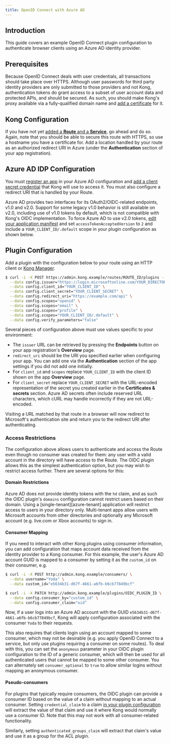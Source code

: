 ```yaml
---
title: OpenID Connect with Azure AD
---
```

## Introduction

This guide covers an example OpenID Connect plugin configuration to authenticate browser clients using an Azure AD identity provider.

## Prerequisites

Because OpenID Connect deals with user credentials, all transactions should take place over HTTPS. Although user passwords for third party identity providers are only submitted to those providers and not Kong, authentication tokens do grant access to a subset of user account data and protected APIs, and should be secured. As such, you should make Kong's proxy available via a fully-qualified domain name and [add a certificate][add-certificate] for it.

## Kong Configuration

If you have not yet [added a **Route** and a **Service**][add-service], go ahead and do so. Again, note that you should be able to secure this route with HTTPS, so use a hostname you have a certificate for. Add a location handled by your route as an authorized redirect URI in Azure (under the **Authentication** section of your app registration).

## Azure AD IDP Configuration

You must [register an app][azure-create-app] in your Azure AD configuration and [add a client secret credential][azure-client-secret] that Kong will use to access it. You must also configure a redirect URI that is handled by your Route.

Azure AD provides two interfaces for its OAuth2/OIDC-related endpoints, v1.0 and v2.0. Support for some legacy v1.0 behavior is still available on v2.0, including use of v1.0 tokens by default, which is not compatible with Kong's OIDC implementation. To force Azure AD to use v2.0 tokens, [edit your application manifest][azure-manifest] and set `accessTokenAcceptedVersion` to `2` and include a `YOUR_CLIENT_ID/.default` scope in your plugin configuration as shown below.

## Plugin Configuration

Add a plugin with the configuration below to your route using an HTTP client or [Kong Manager][enable-plugin].

```bash
$ curl -i -X POST https://admin.kong.example/routes/ROUTE_ID/plugins --data name="openid-connect" \
  --data config.issuer="https://login.microsoftonline.com/YOUR_DIRECTORY_ID/v2.0/.well-known/openid-configuration" \
  --data config.client_id="YOUR_CLIENT_ID" \
  --data config.client_secret="YOUR_CLIENT_SECRET" \
  --data config.redirect_uri="https://example.com/api" \
  --data config.scopes="openid" \
  --data config.scopes="email" \
  --data config.scopes="profile" \
  --data config.scopes="YOUR_CLIENT_ID/.default" \
  --data config.verify_parameters="false" 
```

Several pieces of configuration above must use values specific to your environment:

* The `issuer` URL can be retrieved by pressing the **Endpoints** button on your app registration's **Overview** page.
* `redirect_uri` should be the URI you specified earlier when configuring your app. You can add one via the **Authentication** section of the app settings if you did not add one initially.
* For `client_id` and `scopes` replace `YOUR_CLIENT_ID` with the client ID shown on the app **Overview** page.
* For `client_secret` replace `YOUR_CLIENT_SECRET` with the URL-encoded representation of the secret you created earlier in the **Certificates & secrets** section. Azure AD secrets often include reserved URL characters, which cURL may handle incorrectly if they are not URL-encoded.

Visiting a URL matched by that route in a browser will now redirect to Microsoft's authentication site and return you to the redirect URI after authenticating.

### Access Restrictions

The configuration above allows users to authenticate and access the Route even though no consumer was created for them: any user with a valid account in the directory will have access to the Route. The OIDC plugin allows this as the simplest authentication option, but you may wish to restrict access further. There are several options for this:

#### Domain Restrictions

Azure AD does not provide identity tokens with the `hd` claim, and as such the OIDC plugin's `domains` configuration cannot restrict users based on their domain. Using a [single-tenant][azure-tenant] application will restrict access to users in your directory only. Multi-tenant apps allow users with Microsoft accounts from other directories and optionally any Microsoft account (e.g. live.com or Xbox accounts) to sign in.

#### Consumer Mapping

If you need to interact with other Kong plugins using consumer information, you can add configuration that maps account data received from the identity provider to a Kong consumer. For this example, the user's Azure AD account GUID is mapped to a consumer by setting it as the `custom_id` on their consumer, e.g.

```bash
$ curl -i -X POST http://admin.kong.example/consumers/ \
  --data username="Yoda" \
  --data custom_id="e5634b31-d67f-4661-a6fb-b6cb77849bcf"

$ curl -i -X PATCH http://admin.kong.example/plugins/OIDC_PLUGIN_ID \
  --data config.consumer_by="custom_id" \
  --data config.consumer_claim="oid"
```

Now, if a user logs into an Azure AD account with the GUID `e5634b31-d67f-4661-a6fb-b6cb77849bcf`, Kong will apply configuration associated with the consumer `Yoda` to their requests. 

This also requires that clients login using an account mapped to some consumer, which may not be desirable (e.g. you apply OpenID Connect to a service, but only use plugins requiring a consumer on some routes). To deal with this, you can set the `anonymous` parameter in your OIDC plugin configuration to the ID of a generic consumer, which will then be used for all authenticated users that cannot be mapped to some other consumer. You can alternately set `consumer_optional` to `true` to allow similar logins without mapping an anonymous consumer.

#### Pseudo-consumers

For plugins that typically require consumers, the OIDC plugin can provide a consumer ID based on the value of a claim without mapping to an actual consumer. Setting `credential_claim` to a claim [in your plugin configuration][credential-claim] will extract the value of that claim and use it where Kong would normally use a consumer ID. Note that this may not work with all consumer-related functionality.

Similarly, setting `authenticated_groups_claim` will extract that claim's value and use it as a group for the ACL plugin.

[azure-client-secret]: https://docs.microsoft.com/en-us/azure/active-directory/develop/quickstart-configure-app-access-web-apis#add-credentials-to-your-web-application
[azure-create-app]: https://docs.microsoft.com/en-us/azure/active-directory/develop/quickstart-register-app
[azure-manifest]: https://docs.microsoft.com/en-us/azure/active-directory/develop/reference-app-manifest#configure-the-app-manifest
[azure-tenants]: https://docs.microsoft.com/en-us/azure/active-directory/develop/single-and-multi-tenant-apps
[add-certificate]: /gateway/latest/admin-api/#add-certificate
[add-service]: /enterprise/{{page.kong_version}}/getting-started/add-service
[oidc-id-token]: http://openid.net/specs/openid-connect-core-1_0.html#IDToken
[credential-claim]: https://docs.konghq.com/hub/kong-inc/openid-connect/#configcredential_claim
[enable-plugin]: /enterprise/{{page.kong_version}}/getting-started/enable-plugin/
